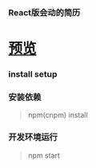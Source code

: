 ### React版会动的简历

# [预览](http://by2z.cn/animate-react-resume)

### install setup

### 安装依赖
> npm(cnpm) install
### 开发环境运行
> npm start
